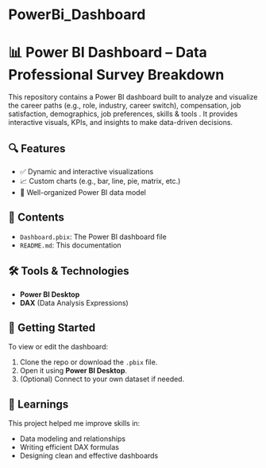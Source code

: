 # PowerBi_Dashboard
# 📊 Power BI Dashboard – Data Professional Survey Breakdown

This repository contains a Power BI dashboard built to analyze and visualize the career paths (e.g., role, industry, career switch), compensation, job satisfaction, demographics, job preferences, skills & tools . It provides interactive visuals, KPIs, and insights to make data-driven decisions.

## 🔍 Features

- ✅ Dynamic and interactive visualizations
- 📈 Custom charts (e.g., bar, line, pie, matrix, etc.)
- 📂 Well-organized Power BI data model

## 📁 Contents

- `Dashboard.pbix`: The Power BI dashboard file
- `README.md`: This documentation

## 🛠️ Tools & Technologies

- **Power BI Desktop**
- **DAX** (Data Analysis Expressions)

## 🚀 Getting Started

To view or edit the dashboard:
1. Clone the repo or download the `.pbix` file.
2. Open it using **Power BI Desktop**.
3. (Optional) Connect to your own dataset if needed.

## 🧠 Learnings

This project helped me improve skills in:
- Data modeling and relationships
- Writing efficient DAX formulas
- Designing clean and effective dashboards


